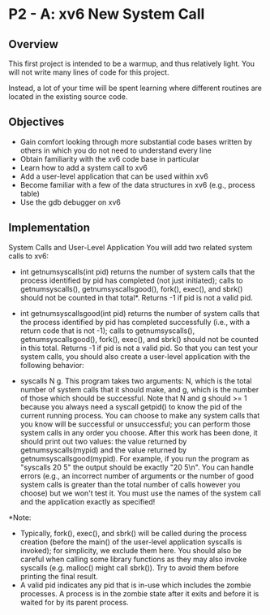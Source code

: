 # P2 - A: xv6 New System Call

## Overview
This first project is intended to be a warmup, and thus relatively light. You will not write many lines of code for this project. 

Instead, a lot of your time will be spent learning where different routines are located in the existing source code. 

## Objectives
- Gain comfort looking through more substantial code bases written by others in which you do not need to understand every line
- Obtain familiarity with the xv6 code base in particular
- Learn how to add a system call to xv6 
- Add a user-level application that can be used within xv6
- Become familiar with a few of the data structures in xv6 (e.g., process table)
- Use the gdb debugger on xv6 

## Implementation
System Calls and User-Level Application
You will add two related system calls to xv6:

- int getnumsyscalls(int pid)  returns the number of system calls that the process identified by pid has completed (not just initiated); calls to getnumsyscalls(), getnumsyscallsgood(), fork(), exec(), and sbrk() should not be counted in that total*. Returns -1 if pid is not a valid pid.
- int getnumsyscallsgood(int pid)  returns the number of system calls that the process identified by pid has completed successfully (i.e., with a return code that is not -1); calls to getnumsyscalls(), getnumsyscallsgood(), fork(), exec(), and sbrk() should not be counted in this total. Returns -1 if pid is not a valid pid.
So that you can test your system calls, you should also create a user-level application with the following behavior:

- syscalls N g. This program takes two arguments: N, which is the total number of system calls that it should make, and g, which is the number of those which should be successful. Note that N and g should >= 1 because you always need a syscall getpid() to know the pid of the current running process. You can choose to make any system calls that you know will be successful or unsuccessful; you can perform those system calls in any order you choose. After this work has been done, it should print out two values: the value returned by getnumsyscalls(mypid) and the value returned by getnumsyscallsgood(mypid). For example, if you run the program as "syscalls 20 5" the output should be exactly "20 5\n". You can handle errors (e.g., an incorrect number of arguments or the number of good system calls is greater than the total number of calls however you choose) but we won't test it. 
You must use the names of the system call and the application exactly as specified!

*Note:

- Typically, fork(), exec(), and sbrk() will be called during the process creation (before the main() of the user-level application syscalls  is invoked); for simplicity, we exclude them here. You should also be careful when calling some library functions as they may also invoke syscalls (e.g. malloc() might call sbrk()). Try to avoid them before printing the final result.
- A valid pid indicates any pid that is in-use which includes the zombie processes. A process is in the zombie state after it exits and before it is waited for by its parent process.
